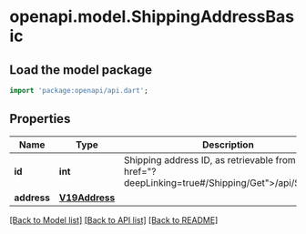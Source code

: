 # openapi.model.ShippingAddressBasic

## Load the model package
```dart
import 'package:openapi/api.dart';
```

## Properties
Name | Type | Description | Notes
------------ | ------------- | ------------- | -------------
**id** | **int** | Shipping address ID, as retrievable from <a href=\"?deepLinking=true#/Shipping/Get\">/api/Shipping</a> | [optional] 
**address** | [**V19Address**](V19Address.md) |  | 

[[Back to Model list]](../README.md#documentation-for-models) [[Back to API list]](../README.md#documentation-for-api-endpoints) [[Back to README]](../README.md)


